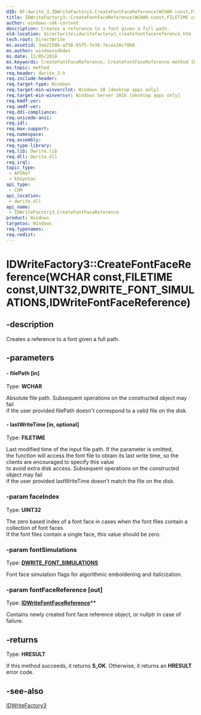 ```yaml
---
UID: NF:dwrite_3.IDWriteFactory3.CreateFontFaceReference(WCHAR const,FILETIME const,UINT32,DWRITE_FONT_SIMULATIONS,IDWriteFontFaceReference)
title: IDWriteFactory3::CreateFontFaceReference(WCHAR const,FILETIME const,UINT32,DWRITE_FONT_SIMULATIONS,IDWriteFontFaceReference) (dwrite_3.h)
author: windows-sdk-content
description: Creates a reference to a font given a full path.
old-location: directwrite\idwritefactory3_createfontfacereference.htm
tech.root: DirectWrite
ms.assetid: 3ae2150b-af56-65f5-fe38-7ecea16cf0b8
ms.author: windowssdkdev
ms.date: 12/05/2018
ms.keywords: CreateFontFaceReference, CreateFontFaceReference method [Direct Write], CreateFontFaceReference method [Direct Write],IDWriteFactory3 interface, IDWriteFactory3 interface [Direct Write],CreateFontFaceReference method, IDWriteFactory3.CreateFontFaceReference, IDWriteFactory3.CreateFontFaceReference(WCHAR const,FILETIME const,UINT32,DWRITE_FONT_SIMULATIONS,IDWriteFontFaceReference), IDWriteFactory3::CreateFontFaceReference, IDWriteFactory3::CreateFontFaceReference(WCHAR const,FILETIME const,UINT32,DWRITE_FONT_SIMULATIONS,IDWriteFontFaceReference), directwrite.idwritefactory3_createfontfacereference, dwrite_3/IDWriteFactory3::CreateFontFaceReference
ms.topic: method
req.header: dwrite_3.h
req.include-header: 
req.target-type: Windows
req.target-min-winverclnt: Windows 10 [desktop apps only]
req.target-min-winversvr: Windows Server 2016 [desktop apps only]
req.kmdf-ver: 
req.umdf-ver: 
req.ddi-compliance: 
req.unicode-ansi: 
req.idl: 
req.max-support: 
req.namespace: 
req.assembly: 
req.type-library: 
req.lib: Dwrite.lib
req.dll: Dwrite.dll
req.irql: 
topic_type:
 - APIRef
 - kbSyntax
api_type:
 - COM
api_location:
 - dwrite.dll
api_name:
 - IDWriteFactory3.CreateFontFaceReference
product: Windows
targetos: Windows
req.typenames: 
req.redist: 
---
```


# IDWriteFactory3::CreateFontFaceReference(WCHAR const,FILETIME const,UINT32,DWRITE_FONT_SIMULATIONS,IDWriteFontFaceReference)


## -description


Creates a reference to a font given a full path. 


## -parameters




#### - filePath [in]

Type: <b>WCHAR</b>

Absolute file path. Subsequent operations on the constructed object may fail      
          if the user provided filePath doesn't correspond to a valid file on the disk.


#### - lastWriteTime [in, optional]

Type: <b>FILETIME</b>

Last modified time of the input file path. If the parameter is omitted,      
          the function will access the font file to obtain its last write time, so the clients are encouraged to specify this value      
          to avoid extra disk access. Subsequent operations on the constructed object may fail      
          if the user provided lastWriteTime doesn't match the file on the disk.


### -param faceIndex

Type: <b>UINT32</b>

The zero based index of a font face in cases when the font files contain a collection of font faces.      
          If the font files contain a single face, this value should be zero.


### -param fontSimulations

Type: <b><a href="https://msdn.microsoft.com/0881afec-2fa5-4f17-96a2-68a5293e0bba">DWRITE_FONT_SIMULATIONS</a></b>

Font face simulation flags for algorithmic emboldening and italicization.


### -param fontFaceReference [out]

Type: <b><a href="https://msdn.microsoft.com/04242508-7439-43B6-B3E7-07617B782038">IDWriteFontFaceReference</a>**</b>

Contains newly created font face reference object, or nullptr in case of failure.


## -returns



Type: <b>HRESULT</b>

If this method succeeds, it returns <b xmlns:loc="http://microsoft.com/wdcml/l10n">S_OK</b>. Otherwise, it returns an <b xmlns:loc="http://microsoft.com/wdcml/l10n">HRESULT</b> error code.




## -see-also




<a href="https://msdn.microsoft.com/CCE68F89-6945-40F4-9C27-285AC8AB4D0B">IDWriteFactory3</a>
 

 

